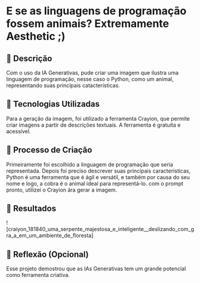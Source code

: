 # E se as linguagens de programação fossem animais? Extremamente Aesthetic ;)

## 📒 Descrição
Com o uso da IA Generativas, pude criar uma imagem que ilustra uma linguagem de programação, nesse caso o Python, como um animal, representando suas principais catacterísticas.

## 🤖 Tecnologias Utilizadas
Para a geração da imagem, foi utilizado a ferramenta Crayion, que permite criar imagens a partir de descrições textuais. A ferramenta é gratuita e acessível.

## 🧐 Processo de Criação
Primeiramente foi escolhido a linguagem de programação que seria representada. 
Depois foi preciso descrever suas principais características, Python é uma ferramenta que é ágil e versátil, e também por causa do seu nome e logo, a cobra é o animal ideal para representá-lo.
com o prompt pronto, utilizei o Crayion ára gerar a imagem.

## 🚀 Resultados
![craiyon_181840_uma_serpente_majestosa_e_inteligente__deslizando_com_gra_a_em_um_ambiente_de_floresta]

## 💭 Reflexão (Opcional)
Esse projeto demostrou que as IAs Generativas tem um grande potencial como ferramenta criativa.
